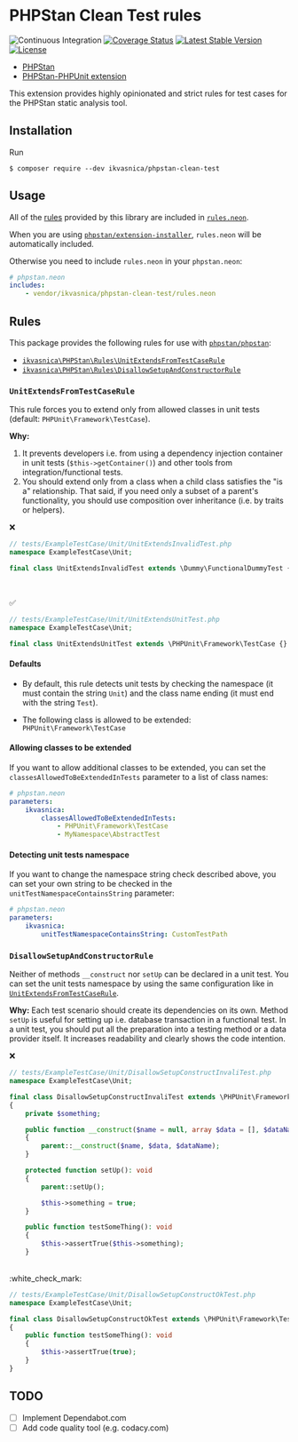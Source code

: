 # PHPStan Clean Test rules

![Continuous Integration](https://github.com/ikvasnica/phpstan-clean-test/workflows/continuous-integration/badge.svg?event=push)
[![Coverage Status](https://coveralls.io/repos/github/ikvasnica/phpstan-clean-test/badge.svg?branch=master)](https://coveralls.io/repos/github/ikvasnica/phpstan-clean-test/badge.svg?branch=master)
[![Latest Stable Version](https://poser.pugx.org/ikvasnica/phpstan-clean-test/version)](https://packagist.org/packages/ikvasnica/phpstan-clean-test)
[![License](https://poser.pugx.org/ikvasnica/phpstan-clean-test/license)](https://packagist.org/packages/ikvasnica/phpstan-clean-test)

- [PHPStan](https://github.com/phpstan/phpstan)
- [PHPStan-PHPUnit extension](https://github.com/phpstan/phpstan-phpunit)

This extension provides highly opinionated and strict rules for test cases for the PHPStan static analysis tool.

## Installation

Run

```
$ composer require --dev ikvasnica/phpstan-clean-test
```

## Usage

All of the [rules](https://github.com/ikvasnica/phpstan-clean-test#rules) provided by this library are included in [`rules.neon`](rules.neon).

When you are using [`phpstan/extension-installer`](https://github.com/phpstan/extension-installer), `rules.neon` will be automatically included.

Otherwise you need to include `rules.neon` in your `phpstan.neon`:

```yaml
# phpstan.neon
includes:
    - vendor/ikvasnica/phpstan-clean-test/rules.neon
```

## Rules

This package provides the following rules for use with [`phpstan/phpstan`](https://github.com/phpstan/phpstan):

* [`ikvasnica\PHPStan\Rules\UnitExtendsFromTestCaseRule`](#unitextendsfromtestcaserule)
* [`ikvasnica\PHPStan\Rules\DisallowSetupAndConstructorRule`](#disallowsetupandconstructorrule)

### `UnitExtendsFromTestCaseRule`

This rule forces you to extend only from allowed classes in unit tests (default: `PHPUnit\Framework\TestCase`).

**Why:**
1. It prevents developers i.e. from using a dependency injection container in unit tests (`$this->getContainer()`) and other tools from integration/functional tests.
2. You should extend only from a class when a child class satisfies the "is a" relationship. That said, if you need only a subset of a parent's functionality, you should use composition over inheritance (i.e. by traits or helpers).

:x:

```php
// tests/ExampleTestCase/Unit/UnitExtendsInvalidTest.php
namespace ExampleTestCase\Unit;

final class UnitExtendsInvalidTest extends \Dummy\FunctionalDummyTest {}
```
<br />

:white_check_mark:

```php
// tests/ExampleTestCase/Unit/UnitExtendsUnitTest.php
namespace ExampleTestCase\Unit;

final class UnitExtendsUnitTest extends \PHPUnit\Framework\TestCase {}
```

#### Defaults

- By default, this rule detects unit tests by checking the namespace (it must contain the string `Unit`) and the class name ending (it must end with the string `Test`).

- The following class is allowed to be extended: `PHPUnit\Framework\TestCase`


#### Allowing classes to be extended

If you want to allow additional classes to be extended, you can set the `classesAllowedToBeExtendedInTests` parameter to a list of class names:

```yaml
# phpstan.neon
parameters:
    ikvasnica:
        classesAllowedToBeExtendedInTests:
            - PHPUnit\Framework\TestCase
            - MyNamespace\AbstractTest
```

#### Detecting unit tests namespace
If you want to change the namespace string check described above, you can set your own string to be checked in the `unitTestNamespaceContainsString` parameter:

```yaml
# phpstan.neon
parameters:
    ikvasnica:
        unitTestNamespaceContainsString: CustomTestPath
```

### `DisallowSetupAndConstructorRule`

Neither of methods `__construct` nor `setUp` can be declared in a unit test. You can set the unit tests namespace by using the same configuration like in [`UnitExtendsFromTestCaseRule`](#unitextendsfromtestcaserule).

**Why:**
Each test scenario should create its dependencies on its own. Method `setUp` is useful for setting up i.e. database transaction in a functional test. In a unit test, you should put all the preparation into a testing method or a data provider itself. It increases readability and clearly shows the code intention.

:x:

```php
// tests/ExampleTestCase/Unit/DisallowSetupConstructInvaliTest.php
namespace ExampleTestCase\Unit;

final class DisallowSetupConstructInvaliTest extends \PHPUnit\Framework\TestCase
{
    private $something;

    public function __construct($name = null, array $data = [], $dataName = '')
    {
        parent::__construct($name, $data, $dataName);
    }

    protected function setUp(): void
    {
        parent::setUp();

        $this->something = true;
    }

    public function testSomeThing(): void
    {
        $this->assertTrue($this->something);
    }
```

<br />
:white_check_mark:

```php
// tests/ExampleTestCase/Unit/DisallowSetupConstructOkTest.php
namespace ExampleTestCase\Unit;

final class DisallowSetupConstructOkTest extends \PHPUnit\Framework\TestCase
{
    public function testSomeThing(): void
    {
        $this->assertTrue(true);
    }
}
```
## TODO
- [ ] Implement Dependabot.com
- [ ] Add code quality tool (e.g. codacy.com)
